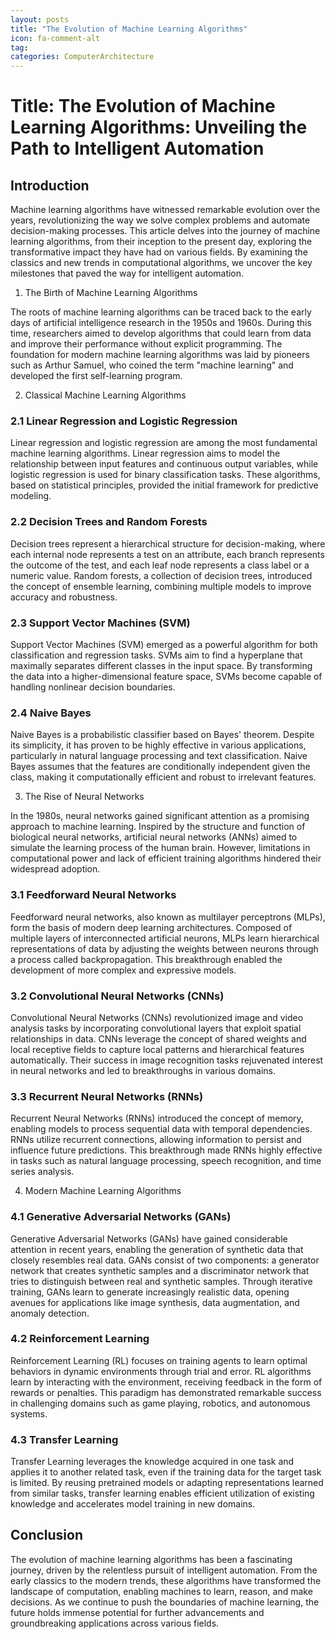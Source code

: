 ```yaml
---
layout: posts
title: "The Evolution of Machine Learning Algorithms"
icon: fa-comment-alt
tag:
categories: ComputerArchitecture
---
```



# Title: The Evolution of Machine Learning Algorithms: Unveiling the Path to Intelligent Automation

## Introduction

Machine learning algorithms have witnessed remarkable evolution over the years, revolutionizing the way we solve complex problems and automate decision-making processes. This article delves into the journey of machine learning algorithms, from their inception to the present day, exploring the transformative impact they have had on various fields. By examining the classics and new trends in computational algorithms, we uncover the key milestones that paved the way for intelligent automation.

1. The Birth of Machine Learning Algorithms

The roots of machine learning algorithms can be traced back to the early days of artificial intelligence research in the 1950s and 1960s. During this time, researchers aimed to develop algorithms that could learn from data and improve their performance without explicit programming. The foundation for modern machine learning algorithms was laid by pioneers such as Arthur Samuel, who coined the term "machine learning" and developed the first self-learning program.

2. Classical Machine Learning Algorithms

### 2.1 Linear Regression and Logistic Regression

Linear regression and logistic regression are among the most fundamental machine learning algorithms. Linear regression aims to model the relationship between input features and continuous output variables, while logistic regression is used for binary classification tasks. These algorithms, based on statistical principles, provided the initial framework for predictive modeling.

### 2.2 Decision Trees and Random Forests

Decision trees represent a hierarchical structure for decision-making, where each internal node represents a test on an attribute, each branch represents the outcome of the test, and each leaf node represents a class label or a numeric value. Random forests, a collection of decision trees, introduced the concept of ensemble learning, combining multiple models to improve accuracy and robustness.

### 2.3 Support Vector Machines (SVM)

Support Vector Machines (SVM) emerged as a powerful algorithm for both classification and regression tasks. SVMs aim to find a hyperplane that maximally separates different classes in the input space. By transforming the data into a higher-dimensional feature space, SVMs become capable of handling nonlinear decision boundaries.

### 2.4 Naive Bayes

Naive Bayes is a probabilistic classifier based on Bayes' theorem. Despite its simplicity, it has proven to be highly effective in various applications, particularly in natural language processing and text classification. Naive Bayes assumes that the features are conditionally independent given the class, making it computationally efficient and robust to irrelevant features.

3. The Rise of Neural Networks

In the 1980s, neural networks gained significant attention as a promising approach to machine learning. Inspired by the structure and function of biological neural networks, artificial neural networks (ANNs) aimed to simulate the learning process of the human brain. However, limitations in computational power and lack of efficient training algorithms hindered their widespread adoption.

### 3.1 Feedforward Neural Networks

Feedforward neural networks, also known as multilayer perceptrons (MLPs), form the basis of modern deep learning architectures. Composed of multiple layers of interconnected artificial neurons, MLPs learn hierarchical representations of data by adjusting the weights between neurons through a process called backpropagation. This breakthrough enabled the development of more complex and expressive models.

### 3.2 Convolutional Neural Networks (CNNs)

Convolutional Neural Networks (CNNs) revolutionized image and video analysis tasks by incorporating convolutional layers that exploit spatial relationships in data. CNNs leverage the concept of shared weights and local receptive fields to capture local patterns and hierarchical features automatically. Their success in image recognition tasks rejuvenated interest in neural networks and led to breakthroughs in various domains.

### 3.3 Recurrent Neural Networks (RNNs)

Recurrent Neural Networks (RNNs) introduced the concept of memory, enabling models to process sequential data with temporal dependencies. RNNs utilize recurrent connections, allowing information to persist and influence future predictions. This breakthrough made RNNs highly effective in tasks such as natural language processing, speech recognition, and time series analysis.

4. Modern Machine Learning Algorithms

### 4.1 Generative Adversarial Networks (GANs)

Generative Adversarial Networks (GANs) have gained considerable attention in recent years, enabling the generation of synthetic data that closely resembles real data. GANs consist of two components: a generator network that creates synthetic samples and a discriminator network that tries to distinguish between real and synthetic samples. Through iterative training, GANs learn to generate increasingly realistic data, opening avenues for applications like image synthesis, data augmentation, and anomaly detection.

### 4.2 Reinforcement Learning

Reinforcement Learning (RL) focuses on training agents to learn optimal behaviors in dynamic environments through trial and error. RL algorithms learn by interacting with the environment, receiving feedback in the form of rewards or penalties. This paradigm has demonstrated remarkable success in challenging domains such as game playing, robotics, and autonomous systems.

### 4.3 Transfer Learning

Transfer Learning leverages the knowledge acquired in one task and applies it to another related task, even if the training data for the target task is limited. By reusing pretrained models or adapting representations learned from similar tasks, transfer learning enables efficient utilization of existing knowledge and accelerates model training in new domains.

## Conclusion

The evolution of machine learning algorithms has been a fascinating journey, driven by the relentless pursuit of intelligent automation. From the early classics to the modern trends, these algorithms have transformed the landscape of computation, enabling machines to learn, reason, and make decisions. As we continue to push the boundaries of machine learning, the future holds immense potential for further advancements and groundbreaking applications across various fields.
